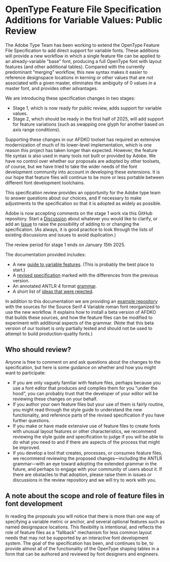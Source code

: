 # OpenType Feature File Specification Additions for Variable Values: Public Review

The Adobe Type Team has been working to extend the OpenType Feature File
Specification to add direct support for variable fonts. These additions will
provide a new workflow in which a single feature file can be applied to an
already-variable "base" font, producing a full OpenType font with layout
features (and other additional tables). Compared with the currently predominant
"merging" workflow, this new syntax makes it easier to reference designspace
locations in kerning or other values that are not associated with a given
master, eliminates the ambiguity of 0 values in a master font, and provides
other advantages.

We are introducing these specification changes in two stages:

 * Stage 1, which is now ready for public review, adds support for variable
   values.
 * Stage 2, which should be ready in the first half of 2025, will add support
   for feature variations (such as swapping one glyph for another based on axis
   range conditions).

Supporting these changes in our AFDKO toolset has required an extensive
modernization of much of its lower-level implementation, which is one reason
this project has taken longer than expected. However, the feature file syntax
is also used in many tools not built or provided by Adobe. We have no control
over whether our proposals are adopted by other toolsets, of course, but we
have tried to take the wider needs of the font development community into
account in developing these extensions. It is our hope that feature files will
continue to be more or less portable between different font development
toolchains. 

This specification review provides an opportunity for the Adobe type team to
answer questions about our choices, and if necessary to make adjustments to the
specification so that it is adopted as widely as possible.

Adobe is now accepting comments on the stage 1 work via this GitHub repository.
Start a [Discussion](https://github.com/adobe-type-tools/feature_file_change_review/discussions)
about whatever you would like to clarify, or add an
[Issue](https://github.com/adobe-type-tools/feature_file_change_review/issues) to raise the
possibility of adding to or changing the specification. (As always, it is
good practice to look through the lists of existing discussions and
issues to avoid duplication.)

The review period for stage 1 ends on January 15th 2025. 

The documentation provided includes:

 * A new [guide to variable features](https://adobe-type-tools.github.io/feature_file_change_review/Variable_Feature_Guide).
   (This is probably the best place to start.)
 * A [revised specification](https://adobe-type-tools.github.io/feature_file_change_review/OpenTypeFeatureFileSpecification_diff.html) marked
   with the differences from the previous version.
 * An annotated ANTLR 4 format [grammar](https://adobe-type-tools.github.io/feature_file_change_review/Grammar_Diff.html).
 * A short list of [ideas that were rejected](https://adobe-type-tools.github.io/feature_file_change_review/rejected_ideas).

In addition to this documentation we are providing an [example
repository](https://github.com/adobe-fonts/vffirst-source-serif) with
the sources for the Source Serif 4 Variable roman font reorganized to use the
new workflow.  It explains how to install a beta version of AFDKO that builds
these sources, and how the feature files can be modified to experiment with
additional aspects of the grammar. (Note that this beta version of our toolset
is only partially tested and should not be used to attempt to build
production-quality fonts.)

## Who should review?

Anyone is free to comment on and ask questions about the changes to the
specification, but here is some guidance on whether and how you might want to
participate:

 * If you are only vaguely familiar with feature files, perhaps because you use
   a font editor that produces and compiles them for you "under the hood", you
   can probably trust that the developer of your editor will be reviewing these
   changes on your behalf.
 * If you author your own feature files but your use of them is fairly routine,
   you might read through the style guide to understand the new functionality,
   and reference parts of the revised specification if you have further
   questions.
 * If you make or have made extensive use of feature files to create fonts with
   unusual layout features or other characteristics, we recommend reviewing the
   style guide and specification to judge if you will be able to do what you
   need to and if there are aspects of the process that might be improved.
 * If you develop a tool that creates, processes, or consumes feature files, we
   recommend reviewing the proposed changes—including the ANTLR grammar—with an
   eye toward adopting the extended grammar in the future, and perhaps to
   engage with your community of users about it. If there are obstacles to that
   adoption, please raise them in issues or discussions in the review
   repository and we will try to work with you.

## A note about the scope and role of feature files in font development   

In reading the proposals you will notice that there is more than one way of
specifying a variable metric or anchor, and several optional features such as
named designspace locations. This flexibility is intentional, and reflects the
role of feature files as a "fallback" mechanism for less common layout needs
that may not be supported by an interactive font development system. The goal
of the specification has been, and continues to be, to provide almost all of
the functionality of the OpenType shaping tables in a form that can be authored
and reviewed by font designers and engineers.
